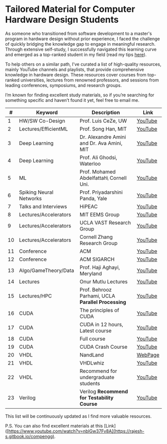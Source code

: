 # Tailored Material for Computer Hardware Design Students

As someone who transitioned from software development to a master's program in hardware design without prior experience, I faced the challenge of quickly bridging the knowledge gap to engage in meaningful research. Through extensive self-study, I successfully navigated this learning curve and emerged as a top-ranked student in my field (read my tips [here](https://gisink.com)).

To help others on a similar path, I’ve curated a list of high-quality resources, mainly YouTube channels and playlists, that provide comprehensive knowledge in hardware design. These resources cover courses from top-ranked universities, lectures from renowned professors, and sessions from leading conferences, symposiums, and research groups.

I’m known for finding excellent study materials, so if you’re searching for something specific and haven’t found it yet, feel free to email me.

|   #  | **Keyword**          | **Description**                           | **Link**                                    |
|------|----------------------|-------------------------------------------|---------------------------------------------|
|   1  | HW/SW Co-Design       | Prof. Luis CeZe, UW| [YouTube](https://www.youtube.com/watch?v=2JS6EXdqi5M&list=PL0oekSefhQVJdk0hSRu6sZ2teWM740NtL) |
|   2  | Lectures/EfficientML  | Prof. Song Han, MIT                      | [YouTube](https://www.youtube.com/watch?v=RgUl6BlyaF4&list=PL80kAHvQbh-qGtNc54A6KW4i4bkTPjiRF) |
|   3  | Deep Learning         | Dr. Alexandre Amini and Dr. Ava Amini, MIT| [YouTube](https://www.youtube.com/@AAmini) |
|   4  | Deep Learning         | Prof. Ali Ghodsi, Waterloo               | [YouTube](https://www.youtube.com/watch?v=RLH2meHRHHc&list=PLehuLRPyt1HxuYpdlW4KevYJVOSDG3DEz) |
|   5  | ML                    | Prof. Mohamed Abdelfattah\ Cornell Uni.  | [YouTube](https://www.youtube.com/playlist?list=PL0mFAhrXqy9CuopJhAB8GVu_Oy7J0ery6) |
|   6  | Spiking Neural Networks| Prof. Priyadarshini Panda, Yale         | [YouTube](https://www.youtube.com/watch?v=7TybETlCslM) |
|   7  | Talks and Interviews  | HiPEAC                                   | [YouTube](https://www.youtube.com/@HiPEAC/videos) |
|   8  | Lectures/Accelerators | MIT EEMS Group                           | [YouTube](https://www.youtube.com/@MITEEMSVivienneSze/videos) |
|   9  | Lectures/Accelerators | UCLA VAST Research Group                 | [YouTube](https://www.youtube.com/@UCLAVAST/videos) |
|  10  | Lectures/Accelerators | Cornell Zhang Research Group             | [YouTube](https://www.youtube.com/@cornellzhangresearchgroup9888/videos) |
|  11  | Conference            | ACM                                      | [YouTube](https://www.youtube.com/@TheOfficialACM/playlists) |
|  12  | Conference            | ACM SIGARCH                              | [YouTube](https://www.youtube.com/@acmsigarch2299/videos) |
|  13  | Algo/GameTheory/Data  | Prof. Haji Aghayi, Meryland              | [YouTube](https://www.youtube.com/@hajiaghayi/playlists) |
|  14  | Lectures              | Onur Mutlu Lectures                      | [YouTube](https://www.youtube.com/@OnurMutluLectures/playlists) |
|  15  | Lectures/HPC          | Prof. Behrooz Parhami, UCLA **Parallel Processing** | [YouTube](https://www.youtube.com/@behroozparhami3560/playlists) |
|  16  | CUDA                  | The principles of CUDA                   | [YouTube](https://www.youtube.com/watch?v=xwbD6fL5qC8&t=3s) |
|  17  | CUDA                  | CUDA in 12 hours, Latest course          | [YouTube](https://www.youtube.com/watch?v=86FAWCzIe_4&t=1012s) |
|  18  | CUDA                  | Full course                              | [YouTube](https://www.youtube.com/watch?v=cvo3gnInQ7M&list=PL1ysOEBe5977vlocXuRt6KBCYu_sdu1Ru) |
|  19  | CUDA                  | CUDA Crash Course                        | [YouTube](https://www.youtube.com/watch?v=2NgpYFdsduY&list=PLxNPSjHT5qvtYRVdNN1yDcdSl39uHV_sU) |
|  20  | VHDL                  | NandLand                                 | [WebPage](https://nandland.com/introduction-to-vhdl-for-beginners-with-code-examples/) |
|  21  | VHDL                  | VHDLwhiz                                 | [YouTube](https://www.youtube.com/watch?v=h4ZXge1BE80&list=PLIbRYKjjYOPkhpxnkQ0fwTXnmgsiCMcVV) |
|  22  | VHDL                  | Recommend for undergraduate students     | [YouTube](https://www.youtube.com/watch?v=TyB1jFj5hQ8&list=PL7kkolCtIBKLukrBsEDwKRTE64JvaJDhM&index=2) |
|  23  | Verilog               | Verilog **Recommend for Testability Course** | [YouTube](https://www.youtube.com/watch?v=nblGw37Fv8A) |

This list will be continuously updated as I find more valuable resources.

P.S. You can also find excellent materials at this [Link]([https://www.youtube.com/watch?v=nblGw37Fv8A](https://rajesh-s.gitbook.io/compengg).
